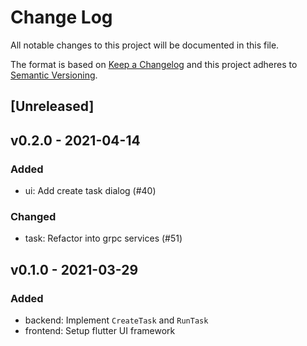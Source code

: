 # Change Log

All notable changes to this project will be documented in this file.

The format is based on [Keep a Changelog](https://keepachangelog.com/)
and this project adheres to [Semantic Versioning](https://semver.org/).

## [Unreleased]

## v0.2.0 - 2021-04-14

### Added

- ui: Add create task dialog (#40)

### Changed

- task: Refactor into grpc services (#51)

## v0.1.0 - 2021-03-29

### Added

- backend: Implement `CreateTask` and `RunTask`
- frontend: Setup flutter UI framework
  
[v0.2.0]: https://github.com/beyondstorage/dm/compare/v0.1.0...v0.2.0
